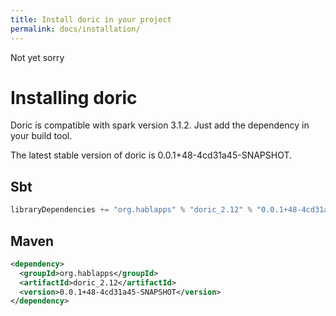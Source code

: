 ```yaml
---
title: Install doric in your project
permalink: docs/installation/
---
```

Not yet sorry
# Installing doric
Doric is compatible with spark version 3.1.2. Just add the dependency in your build tool.

The latest stable version of doric is 0.0.1+48-4cd31a45-SNAPSHOT.

## Sbt
```scala
libraryDependencies += "org.hablapps" % "doric_2.12" % "0.0.1+48-4cd31a45-SNAPSHOT"
```
## Maven
```xml
<dependency>
  <groupId>org.hablapps</groupId>
  <artifactId>doric_2.12</artifactId>
  <version>0.0.1+48-4cd31a45-SNAPSHOT</version>
</dependency>
```
